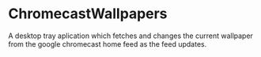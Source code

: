 # ChromecastWallpapers
A desktop tray aplication which fetches and changes the current wallpaper from the google chromecast home feed as the feed updates.
